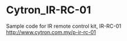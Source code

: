 # Cytron_IR-RC-01
Sample code for IR remote control kit, IR-RC-01 http://www.cytron.com.my/p-ir-rc-01
